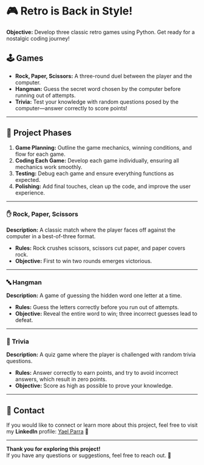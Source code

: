 # 🎮 Retro is Back in Style!

**Objective:** Develop three classic retro games using Python. Get ready for a nostalgic coding journey!

## 🕹️ Games
- **Rock, Paper, Scissors:** A three-round duel between the player and the computer.
- **Hangman:** Guess the secret word chosen by the computer before running out of attempts.
- **Trivia:** Test your knowledge with random questions posed by the computer—answer correctly to score points!

---

## 🚀 Project Phases

1. **Game Planning:** Outline the game mechanics, winning conditions, and flow for each game.
2. **Coding Each Game:** Develop each game individually, ensuring all mechanics work smoothly.
3. **Testing:** Debug each game and ensure everything functions as expected.
4. **Polishing:** Add final touches, clean up the code, and improve the user experience.

---

### ✋ Rock, Paper, Scissors

**Description:** A classic match where the player faces off against the computer in a best-of-three format. 
- **Rules:** Rock crushes scissors, scissors cut paper, and paper covers rock.
- **Objective:** First to win two rounds emerges victorious.

---

### 🔤 Hangman

**Description:** A game of guessing the hidden word one letter at a time.
- **Rules:** Guess the letters correctly before you run out of attempts. 
- **Objective:** Reveal the entire word to win; three incorrect guesses lead to defeat.

---

### 🎲 Trivia

**Description:** A quiz game where the player is challenged with random trivia questions.
- **Rules:** Answer correctly to earn points, and try to avoid incorrect answers, which result in zero points.
- **Objective:** Score as high as possible to prove your knowledge.

---

## 📱 **Contact**
If you would like to connect or learn more about this project, feel free to visit my **LinkedIn** profile: [Yael Parra](https://www.linkedin.com/in/yael-parra/) 💼

---

**Thank you for exploring this project!**  
If you have any questions or suggestions, feel free to reach out. 🙌
